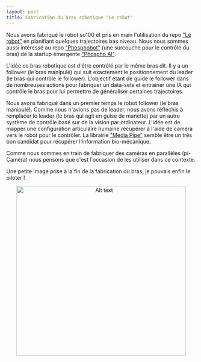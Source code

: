 ```yaml
---
layout: post
title: Fabrication du bras robotique "Le robot"
---
```



Nous avons fabriqué le robot so100 et pris en main l'utilisation du repo ["Le robot"](https://github.com/huggingface/lerobot) en planifiant quelques trajectoires bas niveau. Nous nous sommes aussi intéressé au repo ["Phosphobot"](https://github.com/phospho-app/phosphobot) (une surcouche pour le contrôle du bras) de la startup émergente ["Phospho AI"](https://phospho.ai/).

L'idée ce bras robotique est d'être contrôlé par le même bras dit. Il y a un follower (le bras manipulé) qui suit exactement le positionnement du leader (le bras qui contrôle le follower). L'objectif étant de guide le follower dans de nombreuses actions pour fabriquer un data-sets et entrainer une IA qui contrôle le bras pour lui permettre de généraliser certaines trajectoires. 

Nous avons fabriqué dans un premier temps le robot follower (le bras manipulé). Comme nous n'avions pas de leader, nous avons réfléchis à remplacer le leader (le bras qui agit en guise de manette) par un autre système de contrôle basé sur de la vision par ordinateur. L'idée est de mapper une configuration articulaire humaine récupérer à l'aide de caméra vers le robot pour le contrôler. La librairie ["Media Pipe"](https://github.com/google-ai-edge/mediapipe) semble être un très bon candidat pour récupérer l'information bio-mécanique.

Comme nous sommes en train de fabriquer des caméras en parallèles (pi-Caméra) nous pensons que c'est l'occasion de les utiliser dans ce contexte.

Une petite image prise à la fin de la fabrication du bras, je pouvais enfin le piloter !


<p align="center">
  <img src="../../../images/image_lerobot_2.png" alt="Alt text" width="450"  />
</p>